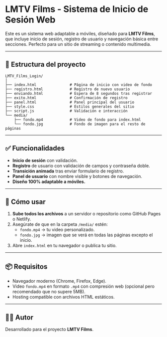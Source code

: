 # LMTV Films - Sistema de Inicio de Sesión Web

Este es un sistema web adaptable a móviles, diseñado para **LMTV Films**, que incluye inicio de sesión, registro de usuario y navegación básica entre secciones. Perfecto para un sitio de streaming o contenido multimedia.

---

## 📁 Estructura del proyecto

```
LMTV_Films_Login/
│
├── index.html               # Página de inicio con video de fondo
├── registro.html            # Registro de nuevo usuario
├── enviando.html            # Espera de 8 segundos tras registrar
├── exito.html               # Confirmación de registro
├── panel.html               # Panel principal del usuario
├── style.css                # Estilos generales del sitio
├── script.js                # Validación e interacción
└── media/
    ├── fondo.mp4            # Video de fondo para index.html
    └── fondo.jpg            # Fondo de imagen para el resto de páginas
```

---

## ✅ Funcionalidades

- **Inicio de sesión** con validación.
- **Registro** de usuario con validación de campos y contraseña doble.
- **Transición animada** tras enviar formulario de registro.
- **Panel de usuario** con nombre visible y botones de navegación.
- **Diseño 100% adaptable a móviles.**

---

## 🔧 Cómo usar

1. **Sube todos los archivos** a un servidor o repositorio como GitHub Pages o Netlify.
2. Asegúrate de que en la carpeta `/media/` estén:
   - `fondo.mp4` → tu video personalizado.
   - `fondo.jpg` → imagen que se verá en todas las páginas excepto el inicio.
3. Abre `index.html` en tu navegador o publica tu sitio.

---

## 📦 Requisitos

- Navegador moderno (Chrome, Firefox, Edge).
- Video `fondo.mp4` en formato `.mp4` con compresión web (opcional pero recomendado que no supere 5MB).
- Hosting compatible con archivos HTML estáticos.

---

## 👨‍💻 Autor

Desarrollado para el proyecto **LMTV Films**.
